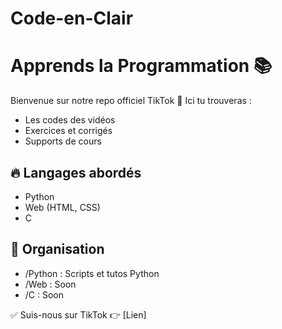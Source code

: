 # Code-en-Clair

# Apprends la Programmation 📚

Bienvenue sur notre repo officiel TikTok 🚀
Ici tu trouveras :
- Les codes des vidéos
- Exercices et corrigés
- Supports de cours

## 🔥 Langages abordés
- Python
- Web (HTML, CSS)
- C

## 📂 Organisation
- /Python : Scripts et tutos Python
- /Web : Soon
- /C : Soon

✅ Suis-nous sur TikTok 👉 [Lien]
